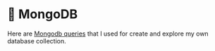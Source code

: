 # 🍃 MongoDB

Here are <a href="https://docs.google.com/document/d/17ABKhYbpZuz9eu9W52lMwmNNlDFSXLyrkBvzEfhKh-c/edit?tab=t.0">Mongodb queries</a> that I used for create and explore my own database collection</a>.